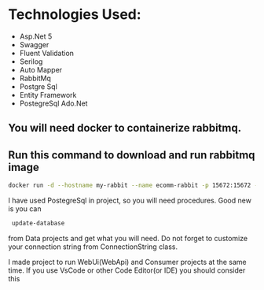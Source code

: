 # Technologies Used:
- Asp.Net 5
- Swagger
- Fluent Validation
- Serilog
- Auto Mapper
- RabbitMq
- Postgre Sql
- Entity Framework
- PostegreSql Ado.Net

## You will need docker to containerize rabbitmq. 
## Run this command to download and run rabbitmq image

```bash
docker run -d --hostname my-rabbit --name ecomm-rabbit -p 15672:15672 -p 5672:5672 rabbitmq:3.9-management
```
I have used PostegreSql in project, so you will need procedures. Good new is you can
```bash
 update-database
```
from Data projects and get what you will need. Do not forget to customize your connection string from ConnectionString class.

I made project to run WebUi(WebApi) and Consumer projects at the same time. If you use VsCode or other Code Editor(or IDE) you should consider this
